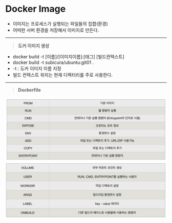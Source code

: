 # Docker Image

- 이미지는 프로세스가 실행되는 파일들의 집합(환경)
- 어떠한 서버 환경을 저장해서 이미지로 만든다.

---

> **도커 이미지 생성**

- docker build -t [이름]/[이미지이름]:[태그] [빌드컨텍스트]
- docker build -t subicura/ubuntu:git01 .
- -t : 도커 이미지 이름 지정
- 빌드 컨텍스트 위치는 현재 디렉터리를 주로 사용한다.

---

> **Dockerfile**

![img.png](img.png)
![img_1.png](img_1.png)